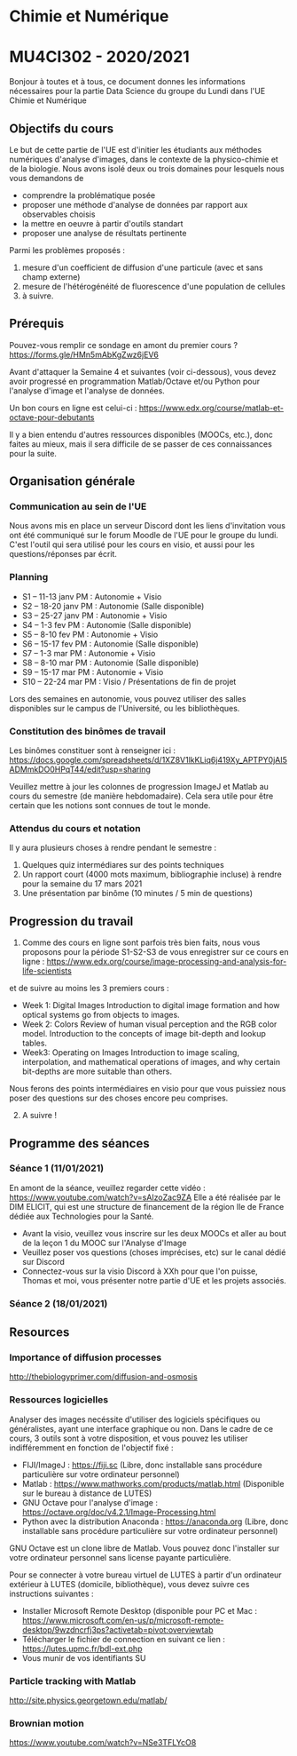 # Chimie et Numérique
# MU4CI302 - 2020/2021

Bonjour à toutes et à tous, ce document donnes les informations nécessaires pour la partie Data Science du groupe du Lundi dans l'UE Chimie et Numérique

## Objectifs du cours

Le but de cette partie de l'UE est d'initier les étudiants aux méthodes numériques d'analyse d'images, dans le contexte de la physico-chimie et de la biologie.
Nous avons isolé deux ou trois domaines pour lesquels nous vous demandons de 
- comprendre la problématique posée
- proposer une méthode d'analyse de données par rapport aux observables choisis
- la mettre en oeuvre à partir d'outils standart
- proposer une analyse de résultats pertinente

Parmi les problèmes proposés : 

1. mesure d'un coefficient de diffusion d'une particule (avec et sans champ externe)
2. mesure de l'hétérogénéité de fluorescence d'une population de cellules
3. à suivre.

## Prérequis

Pouvez-vous remplir ce sondage en amont du premier cours ? 
https://forms.gle/HMn5mAbKgZwz6jEV6

Avant d'attaquer la Semaine 4 et suivantes (voir ci-dessous), vous devez avoir progressé en programmation Matlab/Octave et/ou Python pour l'analyse d'image et l'analyse de données.

Un bon cours en ligne est celui-ci : 
https://www.edx.org/course/matlab-et-octave-pour-debutants

Il y a bien entendu d'autres ressources disponibles (MOOCs, etc.), donc faites au mieux, mais il sera difficile de se passer de ces connaissances pour la suite.

## Organisation générale

### Communication au sein de l'UE

Nous avons mis en place un serveur Discord dont les liens d'invitation vous ont été communiqué sur le forum Moodle de l'UE pour le groupe du lundi.
C'est l'outil qui sera utilisé pour les cours en visio, et aussi pour les questions/réponses par écrit.

### Planning

- S1 – 11-13 janv PM : Autonomie + Visio
- S2 – 18-20 janv PM : Autonomie (Salle disponible)
- S3 – 25-27 janv PM : Autonomie + Visio
- S4 – 1-3 fev PM :    Autonomie (Salle disponible)
- S5 – 8-10 fev PM : Autonomie + Visio
- S6 – 15-17 fev PM :    Autonomie (Salle disponible)
- S7 – 1-3 mar PM : Autonomie + Visio
- S8 – 8-10 mar PM :    Autonomie (Salle disponible)
- S9 – 15-17 mar PM : Autonomie + Visio
- S10 – 22-24 mar PM : Visio / Présentations de fin de projet

Lors des semaines en autonomie, vous pouvez utiliser des salles disponibles sur le campus de l'Université, ou les bibliothèques.

### Constitution des binômes de travail

Les binômes constituer sont à renseigner ici : 
https://docs.google.com/spreadsheets/d/1XZ8V1lkKLiq6j419Xy_APTPY0jAI5ADMmkDO0HPqT44/edit?usp=sharing

Veuillez mettre à jour les colonnes de progression ImageJ et Matlab au cours du semestre (de manière hebdomadaire). Cela sera utile pour être certain que les notions sont connues de tout le monde.

### Attendus du cours et notation

Il y aura plusieurs choses à rendre pendant le semestre : 

1. Quelques quiz intermédiares sur des points techniques
2. Un rapport court (4000 mots maximum, bibliographie incluse) à rendre pour la semaine du 17 mars 2021
3. Une présentation par binôme (10 minutes / 5 min de questions)

## Progression du travail

1. Comme des cours en ligne sont parfois très bien faits, nous vous proposons pour la période S1-S2-S3 de vous enregistrer sur ce cours en ligne : 
https://www.edx.org/course/image-processing-and-analysis-for-life-scientists

et de suivre au moins les 3 premiers cours : 
- Week 1: Digital Images
Introduction to digital image formation and how optical systems go from objects to images.
- Week 2: Colors
Review of human visual perception and the RGB color model. Introduction to the concepts of image bit-depth and lookup tables.
- Week3: Operating on Images
Introduction to image scaling, interpolation, and mathematical operations of images, and why certain bit-depths are more suitable than others.

Nous ferons des points intermédiaires en visio pour que vous puissiez nous poser des questions sur des choses encore peu comprises.

2. A suivre !

## Programme des séances

### Séance 1 (11/01/2021)

En amont de la séance, veuillez regarder cette vidéo : https://www.youtube.com/watch?v=sAIzoZac9ZA
Elle a été réalisée par le DIM ELICIT, qui est une structure de financement de la région Ile de France dédiée aux Technologies pour la Santé.

- Avant la visio, veuillez vous inscrire sur les deux MOOCs et aller au bout de la leçon 1 du MOOC sur l'Analyse d'Image
- Veuillez poser vos questions (choses imprécises, etc) sur le canal dédié sur Discord
- Connectez-vous sur la visio Discord à XXh pour que l'on puisse, Thomas et moi, vous présenter notre partie d'UE et les projets associés.

### Séance 2 (18/01/2021)

## Resources

### Importance of diffusion processes
http://thebiologyprimer.com/diffusion-and-osmosis

### Ressources logicielles
Analyser des images necéssite d'utiliser des logiciels spécifiques ou généralistes, ayant une interface graphique ou non. Dans le cadre de ce cours, 3 outils sont à votre disposition, et vous pouvez les utiliser indifféremment en fonction de l'objectif fixé : 
- FIJI/ImageJ : https://fiji.sc (Libre, donc installable sans procédure particulière sur votre ordinateur personnel)
- Matlab : https://www.mathworks.com/products/matlab.html (Disponible sur le bureau à distance de LUTES)
- GNU Octave pour l'analyse d'image : https://octave.org/doc/v4.2.1/Image-Processing.html
- Python avec la distribution Anaconda : https://anaconda.org (Libre, donc installable sans procédure particulière sur votre ordinateur personnel)

GNU Octave est un clone libre de Matlab. Vous pouvez donc l'installer sur votre ordinateur personnel sans license payante particulière.

Pour se connecter à votre bureau virtuel de LUTES à partir d'un ordinateur extérieur à LUTES (domicile, bibliothèque), vous devez suivre ces instructions suivantes : 
- Installer Microsoft Remote Desktop (disponible pour PC et Mac : https://www.microsoft.com/en-us/p/microsoft-remote-desktop/9wzdncrfj3ps?activetab=pivot:overviewtab
- Télécharger le fichier de connection en suivant ce lien : https://lutes.upmc.fr/bdl-ext.php
- Vous munir de vos identifiants SU

### Particle tracking with Matlab 
http://site.physics.georgetown.edu/matlab/

### Brownian motion
https://www.youtube.com/watch?v=NSe3TFLYcO8


